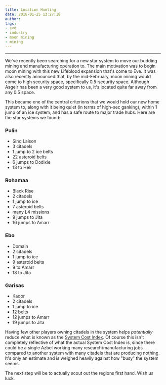 ```yaml
---
title: Location Hunting
date: 2018-01-25 13:27:18
author:
tags:
- eve
- industry
- moon mining
- mining
---
```

***

We've recently been searching for a new star system to move our budding mining and manufacturing operation to.  The main motivation was to begin moon mining with this new Lifeblood expansion that's come to Eve.  It was also recently announced that, by the mid-February, moon mining would come to high security space, specifically 0.5-security space.  Although Asgeir has been a very good system to us, it's located quite far away from any 0.5 space.

This became one of the central criterions that we would hold our new home system to, along with it being quiet (in terms of high-sec ganking), within 1 jump of an ice system, and has a safe route to major trade hubs.  Here are the star systems we found:

### Pulin
- Sinq Laison
- 3 citadels
- 1 jump to 2 ice belts
- 22 asteroid belts
- 6 jumps to Dodixie
- 13 to Hek

### Rohamaa
- Black Rise
- 2 citadels
- 1 jump to ice
- 7 asteroid belts 
- many L4 missions
- 9 jumps to Jita
- 16 jumps to Amarr

### Ebo
- Domain
- 2 citadels
- 1 jump to ice
- 9 asteroid belts
- 9 to Amarr
- 18 to Jita

### Garisas
- Kador
- 2 citadels
- 1 jump to ice
- 12 belts
- 12 jumps to Amarr
- 19 jumps to Jita

Having few other players owning citadels in the system helps _potentially_ reduce what is known as the [System Cost Index](https://wiki.eveuniversity.org/Industry#System_Cost_Index).  Of course this isn't completely reflective of what the actual System Cost Index is, since there could be a single Azbel working many research/manufacturing jobs compared to another system with many citadels that are producing nothing.  It's only an estimate and is weighed heavily against how "busy" the system seems.

The next step will be to actually scout out the regions first hand.  Wish us luck.